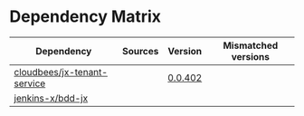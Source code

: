 # Dependency Matrix

Dependency | Sources | Version | Mismatched versions
---------- | ------- | ------- | -------------------
[cloudbees/jx-tenant-service](https://github.com/cloudbees/jx-tenant-service) |  | [0.0.402](https://github.com/cloudbees/jx-tenant-service/releases/tag/v0.0.402) | 
[jenkins-x/bdd-jx](https://github.com/jenkins-x/bdd-jx.git) |  | []() | 
